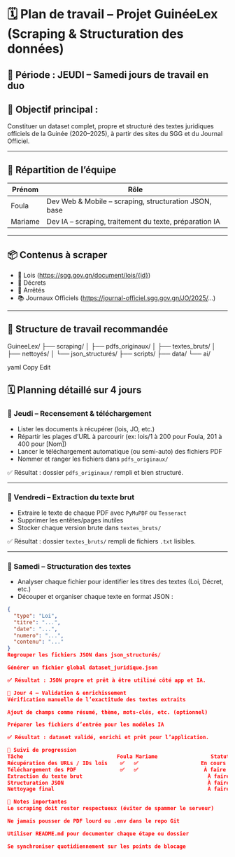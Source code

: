 # 🗓️ Plan de travail – Projet GuinéeLex (Scraping & Structuration des données)

## 📍 Période : JEUDI – Samedi jours de travail en duo

## 🎯 Objectif principal :
Constituer un dataset complet, propre et structuré des textes juridiques officiels de la Guinée (2020–2025), à partir des sites du SGG et du Journal Officiel.

---

## 🧠 Répartition de l’équipe

| Prénom        | Rôle                               |
|---------------|------------------------------------|
| Foula         | Dev Web & Mobile – scraping, structuration JSON, base |
| Mariame | Dev IA – scraping, traitement du texte, préparation IA |

---

## 📦 Contenus à scraper

- 📘 Lois (https://sgg.gov.gn/document/lois/{id})
- 📄 Décrets
- 📑 Arrêtés
- 📚 Journaux Officiels (https://journal-officiel.sgg.gov.gn/JO/2025/...)

---

## 📂 Structure de travail recommandée

GuineeLex/
├── scraping/
│ ├── pdfs_originaux/
│ ├── textes_bruts/
│ ├── nettoyés/
│ └── json_structurés/
├── scripts/
├── data/
└── ai/

yaml
Copy
Edit



## 🗓️ Planning détaillé sur 4 jours

### 🔹 Jeudi – Recensement & téléchargement

- Lister les documents à récupérer (lois, JO, etc.)
- Répartir les plages d’URL à parcourir (ex: lois/1 à 200 pour Foula, 201 à 400 pour [Nom])
- Lancer le téléchargement automatique (ou semi-auto) des fichiers PDF
- Nommer et ranger les fichiers dans `pdfs_originaux/`

✅ Résultat : dossier `pdfs_originaux/` rempli et bien structuré.

---

### 🔹 Vendredi – Extraction du texte brut

- Extraire le texte de chaque PDF avec `PyMuPDF` ou `Tesseract`
- Supprimer les entêtes/pages inutiles
- Stocker chaque version brute dans `textes_bruts/`

✅ Résultat : dossier `textes_bruts/` rempli de fichiers `.txt` lisibles.

---

### 🔹 Samedi – Structuration des textes

- Analyser chaque fichier pour identifier les titres des textes (Loi, Décret, etc.)
- Découper et organiser chaque texte en format JSON :
```json
{
  "type": "Loi",
  "titre": "...",
  "date": "...",
  "numero": "...",
  "contenu": "..."
}
Regrouper les fichiers JSON dans json_structurés/

Générer un fichier global dataset_juridique.json

✅ Résultat : JSON propre et prêt à être utilisé côté app et IA.

🔹 Jour 4 – Validation & enrichissement
Vérification manuelle de l’exactitude des textes extraits

Ajout de champs comme résumé, thème, mots-clés, etc. (optionnel)

Préparer les fichiers d’entrée pour les modèles IA

✅ Résultat : dataset validé, enrichi et prêt pour l’application.

📌 Suivi de progression
Tâche	                           Foula Mariame  	             Statut                             	
Récupération des URLs / IDs lois	✅	✅	                 En cours
Téléchargement des PDF	            ✅	✅	                  À faire
Extraction du texte brut			                            À faire
Structuration JSON			                                    À faire
Nettoyage final			                                        À faire

🧠 Notes importantes
Le scraping doit rester respectueux (éviter de spammer le serveur)

Ne jamais pousser de PDF lourd ou .env dans le repo Git

Utiliser README.md pour documenter chaque étape ou dossier

Se synchroniser quotidiennement sur les points de blocage